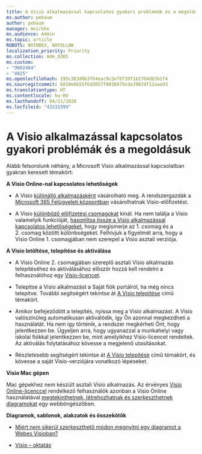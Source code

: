 ```yaml
---
title: A Visio alkalmazással kapcsolatos gyakori problémák és a megoldásuk
ms.author: pebaum
author: pebaum
manager: mnirkhe
ms.audience: Admin
ms.topic: article
ROBOTS: NOINDEX, NOFOLLOW
localization_priority: Priority
ms.collection: Adm_O365
ms.custom:
- "9002484"
- "4825"
ms.openlocfilehash: 195c383d0b3f64eac9c2ef673971b1764d63b1f4
ms.sourcegitcommit: 6010e6b55f6d3057f9038979cda3987df12aae93
ms.translationtype: HT
ms.contentlocale: hu-HU
ms.lasthandoff: 04/11/2020
ms.locfileid: "43231599"
---
```

# <a name="visio-common-issues-and-resolutions"></a>A Visio alkalmazással kapcsolatos gyakori problémák és a megoldásuk

Alább felsorolunk néhány, a Microsoft Visio alkalmazással kapcsolatban gyakran keresett témakört:

**A Visio Online-nal kapcsolatos lehetőségek**

- A Visio [különálló alkalmazásként](https://products.office.com/visio/flowchart-software) vásárolható meg. A rendszergazdák a [Microsoft 365 Felügyeleti központban](https://docs.microsoft.com/alchemyinsights/purchase-visio-subscription) vásárolhatnak Visio-előfizetést.

- A Visio [különböző előfizetési csomagokat](https://products.office.com/visio/microsoft-visio-plans-and-pricing-compare-visio-options) kínál. Ha nem találja a Visio valamelyik funkcióját, [hasonlítsa össze a Visio alkalmazással kapcsolatos lehetőségeket](https://products.office.com/visio/microsoft-visio-plans-and-pricing-compare-visio-options), hogy megismerje az 1. csomag és a 2. csomag közötti különbségeket.  Felhívjuk a figyelmét arra, hogy a Visio Online 1. csomagjában nem szerepel a Visio asztali verziója.

**A Visio letöltése, telepítése és aktiválása**

- A Visio Online 2. csomagjában szereplő asztali Visio alkalmazás telepítéséhez és aktiválásához először hozzá kell rendelni a felhasználóhoz egy [Visio-licencet](https://docs.microsoft.com/office365/admin/subscriptions-and-billing/assign-licenses-to-users).

- Telepítse a Visio alkalmazást a Saját fiók portálról, ha még nincs telepítve. További segítségért tekintse át [A Visio telepítése](https://support.office.com/article/f98f21e3-aa02-4827-9167-ddab5b025710) című témakört.

- Amikor befejeződött a telepítés, nyissa meg a Visio alkalmazást. A Visio valószínűleg automatikusan aktiválódik, így Ön azonnal megkezdheti a használatát. Ha nem így történik, a rendszer megkérheti Önt, hogy jelentkezzen be. Ügyeljen arra, hogy ugyanazzal a munkahelyi vagy iskolai fiókkal jelentkezzen be, mint amelyikhez Visio-licencet rendeltek. Az aktiválás folytatásához kövesse a megjelenő utasításokat.

- Részletesebb segítségért tekintse át [A Visio telepítése](https://support.office.com/article/f98f21e3-aa02-4827-9167-ddab5b025710) című témakört, és kövesse a saját Visio-verziójára vonatkozó lépéseket.

**Visio Mac gépen**

Mac gépekhez nem készült asztali Visio alkalmazás. Az érvényes [Visio Online-licenccel](https://docs.microsoft.com/office365/admin/subscriptions-and-billing/assign-licenses-to-users) rendelkező felhasználók azonban a Visio Online használatával [megtekinthetnek, létrehozhatnak és szerkeszthetnek diagramokat](https://support.office.com/article/06f04845-91b8-4e8f-881f-a43c970735fc) egy webböngészőben.

**Diagramok, sablonok, alakzatok és összekötők**

- [Miért nem sikerül szerkeszthető módon megnyitni egy diagramot a Webes Visioban?](https://support.microsoft.com/hu-HU/office/why-can-t-i-open-a-diagram-for-editing-in-visio-for-the-web-ea4a23d3-21d3-4878-945e-cf1be4140357)

- [Visio – oktatás](https://support.office.com/article/visio-training-e058bcfa-1d90-4653-afc6-e84d54cf94a6)
